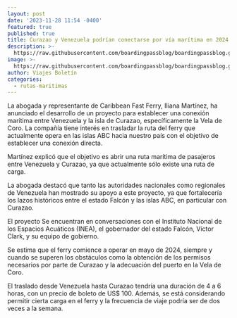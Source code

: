 ```yaml
---
layout: post
date: '2023-11-28 11:54 -0400'
featured: true
published: true
title: Curazao y Venezuela podrían conectarse por vía marítima en 2024
description: >-
  https://raw.githubusercontent.com/boardingpassblog/boardingpassblog.github.io/main/assets/images/1curazao.jpg
image: >-
  https://raw.githubusercontent.com/boardingpassblog/boardingpassblog.github.io/main/assets/images/1curazao.jpg
author: Viajes Boletín
categories:
  - rutas-maritimas
---
```

La abogada y representante de Caribbean Fast Ferry, Iliana Martínez, ha anunciado el desarrollo de un proyecto para establecer una conexión marítima entre Venezuela y la isla de Curazao, específicamente la Vela de Coro. La compañía tiene interés en trasladar la ruta del ferry que actualmente opera en las islas ABC hacia nuestro país con el objetivo de establecer una conexión directa.

Martínez explicó que el objetivo es abrir una ruta marítima de pasajeros entre Venezuela y Curazao, ya que actualmente sólo existe una ruta de carga. 

La abogada destacó que tanto las autoridades nacionales como regionales de Venezuela han mostrado su apoyo a este proyecto, ya que fortalecería los lazos históricos entre el estado Falcón y las islas ABC, en particular con Curazao.

El proyecto Se encuentran en conversaciones con el Instituto Nacional de los Espacios Acuáticos (INEA), el gobernador del estado Falcón, Víctor Clark, y su equipo de gobierno.

Se estima que el ferry comience a operar en mayo de 2024, siempre y cuando se superen los obstáculos como la obtención de los permisos necesarios por parte de Curazao y la adecuación del puerto en la Vela de Coro. 

El traslado desde Venezuela hasta Curazao tendría una duración de 4 a 6 horas, con un precio de boleto de US$ 100. Además, se está considerando permitir cierta carga en el ferry y la frecuencia de viaje podría ser de dos veces a la semana.
